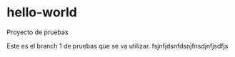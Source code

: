 # hello-world
Proyecto de pruebas

Este es el branch 1 de pruebas que se va utilizar.
fsjnfjdsnfdsnjfnsdjnfjsdfjs